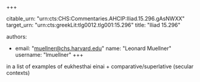 +++


citable_urn: "urn:cts:CHS:Commentaries.AHCIP:Iliad.15.296.gAsNWXX"
target_urn: "urn:cts:greekLit:tlg0012.tlg001:15.296"
title: "Iliad 15.296"

authors:
- email: "muellner@chs.harvard.edu"
  name: "Leonard Muellner"
  username: "lmuellner"
+++

<p>in a list of examples of eukhesthai einai + comparative/superlative (secular contexts)</p>